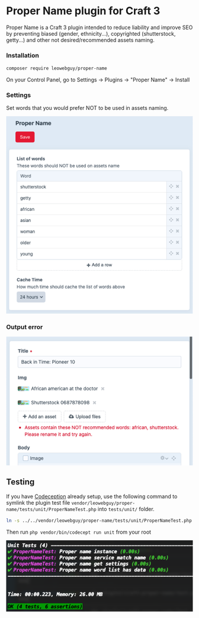 Proper Name plugin for Craft 3
===

Proper Name is a Craft 3 plugin intended to reduce liability and improve SEO by preventing biased (gender, ethnicity...), copyrighted (shutterstock, getty...) and other not desired/recommended assets naming.

### Installation

```bash
composer require leowebguy/proper-name
```

On your Control Panel, go to Settings → Plugins → "Proper Name" → Install

### Settings

Set words that you would prefer NOT to be used in assets naming.

![Screenshot](resources/proper.png)

### Output error

![Screenshot](resources/error.png)

## Testing

If you have [Codeception](https://craftcms.com/docs/3.x/testing/testing-craft/setup.html) already setup, use the following command to symlink the plugin test file `vendor/leowebguy/proper-name/tests/unit/ProperNameTest.php` into `tests/unit/` folder.

```bash
ln -s ../../vendor/leowebguy/proper-name/tests/unit/ProperNameTest.php ./tests/unit/ProperNameTest.php;
```

Then run `php vendor/bin/codecept run unit` from your root

![Screenshot](resources/test.png)
